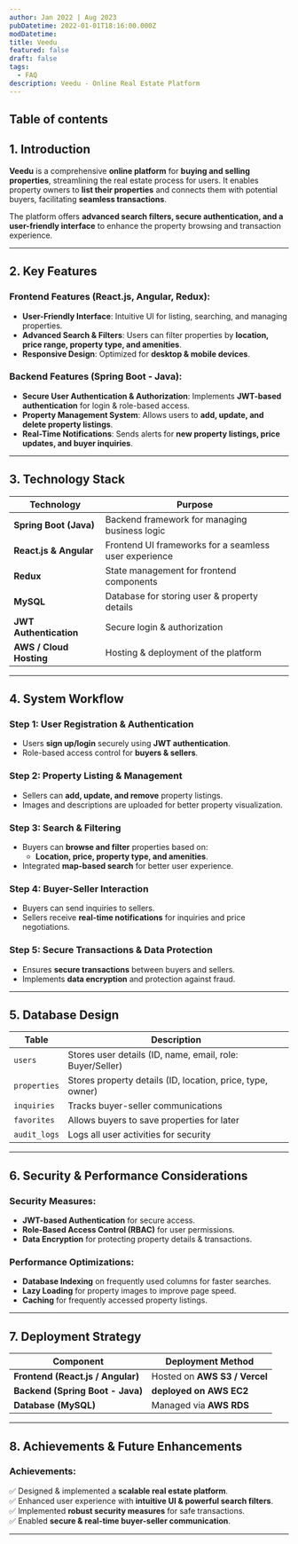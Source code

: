 ```yaml
---
author: Jan 2022 | Aug 2023
pubDatetime: 2022-01-01T18:16:00.000Z
modDatetime: 
title: Veedu
featured: false
draft: false
tags:
  - FAQ
description: Veedu - Online Real Estate Platform
---
```


## Table of contents

## **1. Introduction**  
**Veedu** is a comprehensive **online platform** for **buying and selling properties**, streamlining the real estate process for users. It enables property owners to **list their properties** and connects them with potential buyers, facilitating **seamless transactions**.  

The platform offers **advanced search filters, secure authentication, and a user-friendly interface** to enhance the property browsing and transaction experience.  

---

## **2. Key Features**  

### **Frontend Features (React.js, Angular, Redux):**  
- **User-Friendly Interface**: Intuitive UI for listing, searching, and managing properties.  
- **Advanced Search & Filters**: Users can filter properties by **location, price range, property type, and amenities**.  
- **Responsive Design**: Optimized for **desktop & mobile devices**.  

### **Backend Features (Spring Boot - Java):**  
- **Secure User Authentication & Authorization**: Implements **JWT-based authentication** for login & role-based access.  
- **Property Management System**: Allows users to **add, update, and delete property listings**.  
- **Real-Time Notifications**: Sends alerts for **new property listings, price updates, and buyer inquiries**.  

---

## **3. Technology Stack**  

| **Technology**       | **Purpose**                                        |
|----------------------|----------------------------------------------------|
| **Spring Boot (Java)** | Backend framework for managing business logic    |
| **React.js & Angular** | Frontend UI frameworks for a seamless user experience |
| **Redux** | State management for frontend components |
| **MySQL** | Database for storing user & property details |
| **JWT Authentication** | Secure login & authorization |
| **AWS / Cloud Hosting** | Hosting & deployment of the platform |

---

## **4. System Workflow**  

### **Step 1: User Registration & Authentication**  
- Users **sign up/login** securely using **JWT authentication**.  
- Role-based access control for **buyers & sellers**.  

### **Step 2: Property Listing & Management**  
- Sellers can **add, update, and remove** property listings.  
- Images and descriptions are uploaded for better property visualization.  

### **Step 3: Search & Filtering**  
- Buyers can **browse and filter** properties based on:  
  - **Location, price, property type, and amenities**.  
- Integrated **map-based search** for better user experience.  

### **Step 4: Buyer-Seller Interaction**  
- Buyers can send inquiries to sellers.  
- Sellers receive **real-time notifications** for inquiries and price negotiations.  

### **Step 5: Secure Transactions & Data Protection**  
- Ensures **secure transactions** between buyers and sellers.  
- Implements **data encryption** and protection against fraud.  

---

## **5. Database Design**  

| **Table**         | **Description** |
|------------------|----------------|
| `users` | Stores user details (ID, name, email, role: Buyer/Seller) |
| `properties` | Stores property details (ID, location, price, type, owner) |
| `inquiries` | Tracks buyer-seller communications |
| `favorites` | Allows buyers to save properties for later |
| `audit_logs` | Logs all user activities for security |

---

## **6. Security & Performance Considerations**  

### **Security Measures:**  
- **JWT-based Authentication** for secure access.  
- **Role-Based Access Control (RBAC)** for user permissions.  
- **Data Encryption** for protecting property details & transactions.  

### **Performance Optimizations:**  
- **Database Indexing** on frequently used columns for faster searches.  
- **Lazy Loading** for property images to improve page speed.  
- **Caching** for frequently accessed property listings.  

---

## **7. Deployment Strategy**  

| **Component** | **Deployment Method** |
|--------------|----------------------|
| **Frontend (React.js / Angular)** | Hosted on **AWS S3 / Vercel** |
| **Backend (Spring Boot - Java)** | **deployed on AWS EC2** |
| **Database (MySQL)** | Managed via **AWS RDS** |

---

## **8. Achievements & Future Enhancements**  

### **Achievements:**  
✅ Designed & implemented a **scalable real estate platform**.  
✅ Enhanced user experience with **intuitive UI & powerful search filters**.  
✅ Implemented **robust security measures** for safe transactions.  
✅ Enabled **secure & real-time buyer-seller communication**.  

---